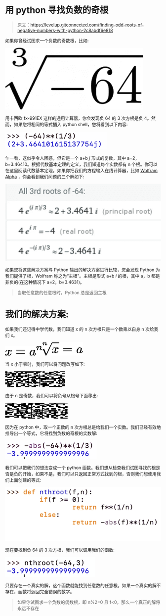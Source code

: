 # 用 python 寻找负数的奇根

> 原文：<https://levelup.gitconnected.com/finding-odd-roots-of-negative-numbers-with-python-2c8abdf6e818>

如果你曾经试图求一个负数的奇数根，比如:

![](img/a79869f0e9ff1c1231b9c116fd179681.png)

用卡西欧 fx-991EX 这样的通用计算器，你会发现负 64 的 3 次方根是负 4。然而，如果您将相同的等式插入 python shell，您将看到以下内容:

![](img/e8c6855efab61c2512484506d0f9c858.png)

乍一看，这似乎令人困惑，但它是一个 a+b *j* 形式的复数，其中 a=2，b=3.46410。根据代数基本定理的定义，我们知道每个实数都有 n 个根。你可以在这里阅读代数基本定理。如果你把我们的方程输入在线计算器，比如 [Wolfram Alpha](https://www.wolframalpha.com/input/?i=%28-64%29%5E%281%2F3%29) ，你会看到我们问题的三个解如下:

![](img/0dc4743a0ac7dbc39da80bba37eb0348.png)

如果您将这些解决方案与 Python 输出的解决方案进行比较，您会发现 Python 为我们提供了根，Wolfram 称之为“主根”。主根是形式 a+b *i* 的根，其中 a，b 都是非负的(在这种情况下 a=2，b=3.4631)。

> 当取任意数的任意根时，Python 总是返回主根

# 我们的解决方案:

如果我们还记得中学代数，我们知道 x 的 n 次方根只是一个数乘以自身 n 次给我们 x。

![](img/693fc12529170f689e09c99edc5c4130.png)![](img/4a4419789afdc370f6df717ba4901654.png)

当 x 小于零时，我们可以将问题改写如下:

![](img/41d20ced79aeb0c1a025cd10c64e5513.png)

由于 n 是奇数，我们可以将负号从根号下面移出:

![](img/5087535579ffbcd97c1367c3a83cff81.png)

因为在 python 中，取一个正数的 n 次方根总是给我们一个实数。我们已经有效地推导出一个等式，它将找到负数的奇根的实数解:

![](img/b3004cbcb6fafcb9b5a2b1d7de45d8c1.png)

我们可以把我们的想法变成一个 python 函数。我们想从检查我们试图寻找的根是否是负的开始，如果不是，我们可以只返回正常方式找到的根，否则我们想使用我们上面创建的等式:

![](img/e95cf1332a2ec3879727fb9afe838707.png)

现在要找到负 64 的 3 次方根，我们可以调用我们的函数:

![](img/4c0c85143e9504b805dbed5a44cfceda.png)

只要存在一个真实的解，这个函数就能找到任意数的任意根。如果一个真实的解不存在，函数将返回完全错误的数字。

> 如果你试图求一个负数的偶数根，即 n%2=0 且 f<0，那么一个真正的解将永远不存在
